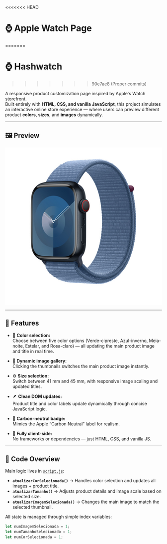 <<<<<<< HEAD
# ⌚ Apple Watch Page
=======
# ⌚ Hashwatch
>>>>>>> 90e7ae8 (Proper commits)

A responsive product customization page inspired by Apple's Watch storefront.  
Built entirely with **HTML, CSS, and vanilla JavaScript**, this project simulates an interactive online store experience — where users can preview different product **colors**, **sizes**, and **images** dynamically.

---

## 🖼️ Preview

<p align="center">
  <img src="./imagens/opcoes-cores/imagens-azul-inverno/imagem-1.jpeg" alt="Hashwatch screenshot" width="600">
</p>

---

## 🚀 Features

- 🎨 **Color selection:**  
  Choose between five color options (Verde-cipreste, Azul-inverno, Meia-noite, Estelar, and Rosa-claro) — all updating the main product image and title in real time.

- 🧩 **Dynamic image gallery:**  
  Clicking the thumbnails switches the main product image instantly.

- ⚙️ **Size selection:**  
  Switch between 41 mm and 45 mm, with responsive image scaling and updated titles.

- 🪶 **Clean DOM updates:**  
  Product title and color labels update dynamically through concise JavaScript logic.

- 🌱 **Carbon-neutral badge:**  
  Mimics the Apple “Carbon Neutral” label for realism.

- 💼 **Fully client-side:**  
  No frameworks or dependencies — just HTML, CSS, and vanilla JS.

---

## 🧠 Code Overview

Main logic lives in [`script.js`](./script.js):

- **`atualizarCorSelecionada()`** → Handles color selection and updates all images + product title.  
- **`atualizarTamanho()`** → Adjusts product details and image scale based on selected size.  
- **`atualizarImagemSelecionada()`** → Changes the main image to match the selected thumbnail.  

All state is managed through simple index variables:
```js
let numImagemSelecionada = 1;
let numTamanhoSelecionado = 1;
let numCorSelecionada = 1;

